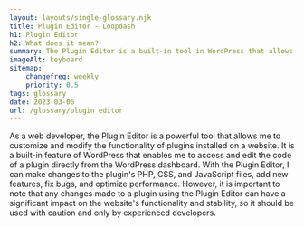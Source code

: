 ```yaml
--- 
layout: layouts/single-glossary.njk
title: Plugin Editor - Loopdash
h1: Plugin Editor
h2: What does it mean?
summary: The Plugin Editor is a built-in tool in WordPress that allows developers to modify the code of their plugins directly from the WordPress dashboard.
imageAlt: keyboard
sitemap:
	changefreq: weekly
	priority: 0.5
tags: glossary
date: 2023-03-06
url: /glossary/plugin editor
---
```


As a web developer, the Plugin Editor is a powerful tool that allows me to customize and modify the functionality of plugins installed on a website. It is a built-in feature of WordPress that enables me to access and edit the code of a plugin directly from the WordPress dashboard. With the Plugin Editor, I can make changes to the plugin's PHP, CSS, and JavaScript files, add new features, fix bugs, and optimize performance. However, it is important to note that any changes made to a plugin using the Plugin Editor can have a significant impact on the website's functionality and stability, so it should be used with caution and only by experienced developers.